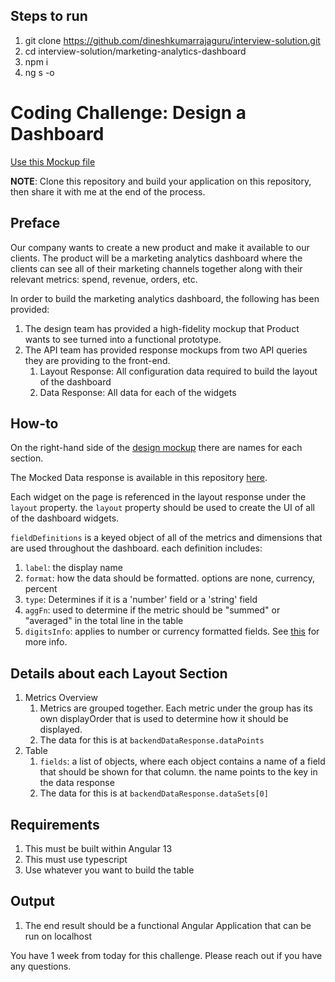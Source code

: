## Steps to run
1. git clone https://github.com/dineshkumarrajaguru/interview-solution.git
2. cd interview-solution/marketing-analytics-dashboard
3. npm i
4. ng s -o
   

# Coding Challenge: Design a Dashboard

[Use this Mockup file](https://www.figma.com/file/81BjV4wM7ULNuep6siNKBm/Interview-Challenge%3A-Design-a-Dashboard?node-id=0%3A1)

**NOTE**: Clone this repository and build your application on this repository, then share it with me at the end of the process.

## Preface

Our company wants to create a new product and make it available to our clients. The product will be a marketing analytics dashboard where the clients can see all of their marketing channels together along with their relevant metrics: spend, revenue, orders, etc.

In order to build the marketing analytics dashboard, the following has been provided:

1. The design team has provided a high-fidelity mockup that Product wants to see turned into a functional prototype.
2. The API team has provided response mockups from two API queries they are providing to the front-end.
    1. Layout Response: All configuration data required to build the layout of the dashboard
    2. Data Response: All data for each of the widgets


## How-to

On the right-hand side of the [design mockup](https://www.figma.com/file/81BjV4wM7ULNuep6siNKBm/Interview-Challenge%3A-Design-a-Dashboard?node-id=0%3A1) there are names for each section.

The Mocked Data response is available in this repository [here](https://github.com/gcko/interview-challenge/blob/main/dashboard-mock-response.ts).

Each widget on the page is referenced in the layout response under the `layout` property. the `layout` property should be used to create the UI of all of the dashboard widgets.

`fieldDefinitions` is a keyed object of all of the metrics and dimensions that are used throughout the dashboard. each definition includes:



1. `label`: the display name
2. `format`: how the data should be formatted. options are none, currency, percent
3. `type`: Determines if it is a 'number' field or a 'string' field
4. `aggFn`: used to determine if the metric should be "summed" or "averaged" in the total line in the table
5. `digitsInfo`: applies to number or currency formatted fields. See [this](https://angular.io/api/common/DecimalPipe) for more info.


## Details about each Layout Section
1. Metrics Overview
    1. Metrics are grouped together. Each metric under the group has its own displayOrder that is used to determine how it should be displayed. 
    2. The data for this is at `backendDataResponse.dataPoints`
2. Table
    1. `fields`: a list of objects, where each object contains a name of a field that should be shown for that column. the name points to the key in the data response
    2. The data for this is at `backendDataResponse.dataSets[0]`


## Requirements

1. This must be built within Angular 13
2. This must use typescript
3. Use whatever you want to build the table


## Output

1. The end result should be a functional Angular Application that can be run on localhost

You have 1 week from today for this challenge. Please reach out if you have any questions.
